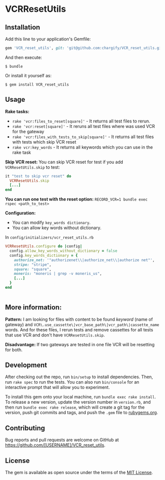 # VCRResetUtils

## Installation

Add this line to your application's Gemfile:

```ruby
gem 'VCR_reset_utils', git: 'git@github.com:chargify/VCR_reset_utils.git'
```

And then execute:

    $ bundle

Or install it yourself as:

    $ gem install VCR_reset_utils

## Usage

**Rake tasks:**
* `rake 'vcr:files_to_reset[square]'` - It returns all test files to rerun.
* `rake 'vcr:reset[square]'` - It reruns all test files where was used VCR for the gateway
* `rake 'vcr:files_with_tests_to_skip[square]'` - It returns all test files with tests which skip VCR reset
* `rake vcr:key_words` - It returns all keywords which you can use in the rake task

**Skip VCR reset:**
You can skip VCR reset for test if you add `VCRResetUtils.skip` to test:
``` ruby
it "test to skip vcr reset" do
  VCRResetUtils.skip
  [...]
end
```

**You can run one test with the reset option:**
`RECORD_VCR=1 bundle exec rspec <path_to_test>`

**Configuration:**

* You can modify `key_words dictionary`.
* You can allow key words without dictionary.

In `config/initializers/vcr_reset_utils.rb`

``` ruby
VCRResetUtils.configure do |config|
  config.allow_key_words_without_dictionary = false
  config.key_words_dictionary = {
    authorize_net: '"authorizenet\\|authorize_net\\|authorize net"',
    stripe: "stripe",
    square: "square",
    moneris: "moneris | grep -v moneris_us",
    [...]
  }
end
      
```

## More information:
**Pattern:** I am looking for files with content to be found _keyword_ (name of gateway) and `VCR\.use_cassette\|vcr_base_path\|vcr_path\|cassette_name` words. And for these files, I rerun tests and remove cassettes for all tests that use VCR and don't have `VCRResetUtils.skip`.

**Disadvantage:** If two gateways are tested in one file VCR will be resetting for both.

## Development

After checking out the repo, run `bin/setup` to install dependencies. Then, run `rake spec` to run the tests. You can also run `bin/console` for an interactive prompt that will allow you to experiment.

To install this gem onto your local machine, run `bundle exec rake install`. To release a new version, update the version number in `version.rb`, and then run `bundle exec rake release`, which will create a git tag for the version, push git commits and tags, and push the `.gem` file to [rubygems.org](https://rubygems.org).

## Contributing

Bug reports and pull requests are welcome on GitHub at https://github.com/[USERNAME]/VCR_reset_utils.

## License

The gem is available as open source under the terms of the [MIT License](https://opensource.org/licenses/MIT).
